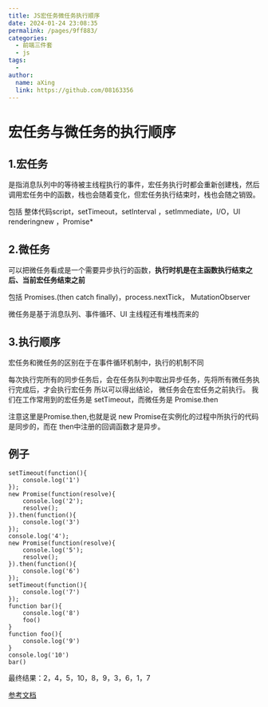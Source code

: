 ```yaml
---
title: JS宏任务微任务执行顺序
date: 2024-01-24 23:08:35
permalink: /pages/9ff883/
categories:
  - 前端三件套
  - js
tags:
  - 
author: 
  name: aXing
  link: https://github.com/08163356
---
```


# 宏任务与微任务的执行顺序

## 1.宏任务

是指消息队列中的等待被主线程执行的事件，宏任务执行时都会重新创建栈，然后调用宏任务中的函数，栈也会随着变化，但宏任务执行结束时，栈也会随之销毁。

包括 整体代码script，setTimeout，setInterval ，setImmediate，I/O，UI renderingnew ，Promise*

## 2.微任务

可以把微任务看成是一个需要异步执行的函数，****执行时机是在主函数执行结束之后、当前宏任务结束之前****

包括 Promises.(then catch finally)，process.nextTick， MutationObserver

微任务是基于消息队列、事件循环、UI 主线程还有堆栈而来的
<!-- more -->

## 3.执行顺序

宏任务和微任务的区别在于在事件循环机制中，执行的机制不同

每次执行完所有的同步任务后，会在任务队列中取出异步任务，先将所有微任务执行完成后，才会执行宏任务
所以可以得出结论， 微任务会在宏任务之前执行。
我们在工作常用到的宏任务是 setTimeout，而微任务是 Promise.then

注意这里是Promise.then,也就是说 new Promise在实例化的过程中所执行的代码是同步的，而在 then中注册的回调函数才是异步。

## 例子

```
setTimeout(function(){
    console.log('1')
});
new Promise(function(resolve){
    console.log('2');
    resolve();
}).then(function(){
    console.log('3')
});
console.log('4');
new Promise(function(resolve){
    console.log('5');
    resolve();
}).then(function(){
    console.log('6')
});
setTimeout(function(){
    console.log('7')
});
function bar(){
    console.log('8')
    foo()
}
function foo(){
    console.log('9')
}
console.log('10')
bar()
```

最终结果：2，4，5，10，8，9，3，6，1，7

[参考文档](https://www.cnblogs.com/plBlog/p/14333628.html)